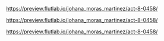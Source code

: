https://preview.flutlab.io/johana_moras_martinez/act-8-0458/

https://preview.flutlab.io/johana_moras_martinez/act-8-0458/

https://preview.flutlab.io/johana_moras_martinez/act-8-0458/